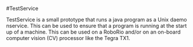 #TestService

TestService is a small prototype that runs a java program as a Unix daemo nservice. This can be used to ensure that a program is running at the start up of a machine. This can be used on a RoboRio and/or on an on-board computer vision (CV) processor like the Tegra TX1.